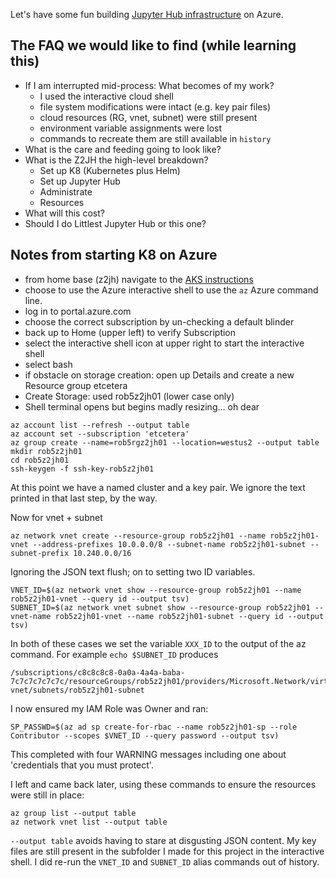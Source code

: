 Let's have some fun building [Jupyter Hub infrastructure](https://zero-to-jupyterhub.readthedocs.io/en/latest/)
on Azure.



## The FAQ we would like to find (while learning this)

- If I am interrupted mid-process: What becomes of my work?
    - I used the interactive cloud shell 
    - file system modifications were intact (e.g. key pair files) 
    - cloud resources (RG, vnet, subnet) were still present
    - environment variable assignments were lost
    - commands to recreate them are still available in `history`
- What is the care and feeding going to look like?
- What is the Z2JH the high-level breakdown?
    - Set up K8 (Kubernetes plus Helm)
    - Set up Jupyter Hub
    - Administrate
    - Resources
- What will this cost? 
- Should I do Littlest Jupyter Hub or this one?


## Notes from starting K8 on Azure

- from home base (z2jh) navigate to the [AKS instructions](https://zero-to-jupyterhub.readthedocs.io/en/latest/kubernetes/microsoft/step-zero-azure.html)
- choose to use the Azure interactive shell to use the `az` Azure command line.
- log in to portal.azure.com
- choose the correct subscription by un-checking a default blinder
- back up to Home (upper left) to verify Subscription
- select the interactive shell icon at upper right to start the interactive shell
- select bash 
- if obstacle on storage creation: open up Details and create a new Resource group etcetera
- Create Storage: used rob5z2jh01 (lower case only)
- Shell terminal opens but begins madly resizing... oh dear


```
az account list --refresh --output table
az account set --subscription 'etcetera'
az group create --name=rob5rgz2jh01 --location=westus2 --output table
mkdir rob5z2jh01
cd rob5z2jh01
ssh-keygen -f ssh-key-rob5z2jh01
```


At this point we have a named cluster and a key pair. We ignore the text printed in that last step, by the way.


Now for vnet + subnet

```
az network vnet create --resource-group rob5z2jh01 --name rob5z2jh01-vnet --address-prefixes 10.0.0.0/8 --subnet-name rob5z2jh01-subnet --subnet-prefix 10.240.0.0/16
```

Ignoring the JSON text flush; on to setting two ID variables.


```
VNET_ID=$(az network vnet show --resource-group rob5z2jh01 --name rob5z2jh01-vnet --query id --output tsv)
SUBNET_ID=$(az network vnet subnet show --resource-group rob5z2jh01 --vnet-name rob5z2jh01-vnet --name rob5z2jh01-subnet --query id --output tsv)
```

In both of these cases we set the variable `XXX_ID` to the output of the az command. For example `echo $SUBNET_ID` produces


```
/subscriptions/c8c8c8c8-0a0a-4a4a-baba-7c7c7c7c7c7c/resourceGroups/rob5z2jh01/providers/Microsoft.Network/virtualNetworks/rob5z2jh01-vnet/subnets/rob5z2jh01-subnet
```

I now ensured my IAM Role was Owner and ran: 


```
SP_PASSWD=$(az ad sp create-for-rbac --name rob5z2jh01-sp --role Contributor --scopes $VNET_ID --query password --output tsv) 
```

This completed with four WARNING messages including one about 'credentials that you must protect'.

I left and came back later, using these commands to ensure the resources were still in place: 


```
az group list --output table
az network vnet list --output table
```

`--output table` avoids having to stare at disgusting JSON content. My key files are still present in the subfolder
I made for this project in the interactive shell. I did re-run the `VNET_ID` and `SUBNET_ID` alias commands out of
history. 










